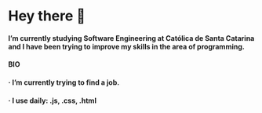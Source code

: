 # Hey there 👋

#### I’m currently studying Software Engineering at Católica de Santa Catarina and I have been trying to improve my skills in the area of programming.

#### BIO

  ####  · I’m currently trying to find a job.
  ####  · I use daily: .js, .css, .html
  

